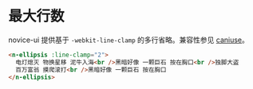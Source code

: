 # 最大行数

novice-ui 提供基于 `-webkit-line-clamp` 的多行省略。兼容性参见 [caniuse](https://caniuse.com/?search=line-clamp)。

```html
<n-ellipsis :line-clamp="2">
  电灯熄灭 物换星移 泥牛入海<br />黑暗好像 一颗巨石 按在胸口<br />独脚大盗
  百万富翁 摸爬滚打<br />黑暗好像 一颗巨石 按在胸口
</n-ellipsis>
```

